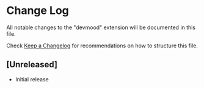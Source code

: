 # Change Log

All notable changes to the "devmood" extension will be documented in this file.

Check [Keep a Changelog](http://keepachangelog.com/) for recommendations on how to structure this file.

## [Unreleased]

- Initial release